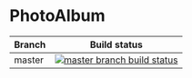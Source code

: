 # PhotoAlbum
|Branch             |Build status                                                  
|-------------------|-----------------------------------------------------
|master             |[![master branch build status](https://api.travis-ci.org/nitrosolutions/photoalbum.svg?branch=master)](https://travis-ci.org/nitrosolutions/photoalbum)
